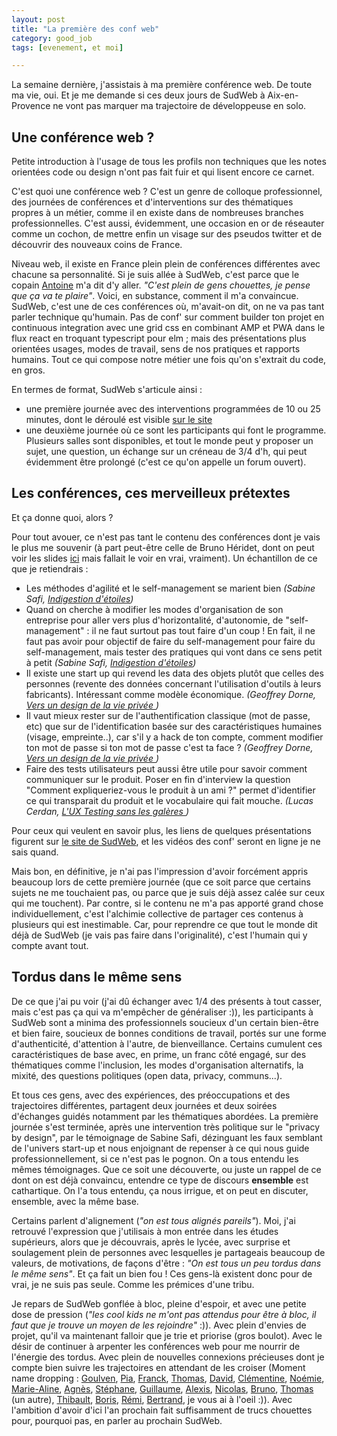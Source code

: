 ```yaml
---
layout: post
title: "La première des conf web"
category: good_job
tags: [evenement, et moi]

---
```


La semaine dernière, j'assistais à ma première conférence web. De toute ma vie, oui. Et je me demande si ces deux jours de SudWeb à Aix-en-Provence ne vont pas marquer ma trajectoire de développeuse en solo.

<!--more-->

## Une conférence web ?

Petite introduction à l'usage de tous les profils non techniques que les notes orientées code ou design n'ont pas fait fuir et qui lisent encore ce carnet.

C'est quoi une conférence web ? C'est un genre de colloque professionnel, des journées de conférences et d'interventions sur des thématiques propres à un métier, comme il en existe dans de nombreuses branches professionnelles. C'est aussi, évidemment, une occasion en or de réseauter comme un cochon, de mettre enfin un visage sur des pseudos twitter et de découvrir des nouveaux coins de France.

Niveau web, il existe en France plein plein de conférences différentes avec chacune sa personnalité. Si je suis allée à SudWeb, c'est parce que le copain [Antoine](https://twitter.com/antoinentl) m'a dit d'y aller. *"C'est plein de gens chouettes, je pense que ça va te plaire"*. Voici, en substance, comment il m'a convaincue. SudWeb, c'est une de ces conférences où, m'avait-on dit, on ne va pas tant parler technique qu'humain. Pas de conf' sur comment builder ton projet en continuous integration avec une grid css en combinant AMP et PWA dans le flux react en troquant typescript pour elm ; mais des présentations plus orientées usages, modes de travail, sens de nos pratiques et rapports humains. Tout ce qui compose notre métier une fois qu'on s'extrait du code, en gros.

En termes de format, SudWeb s'articule ainsi :
- une première journée avec des interventions programmées de 10 ou 25 minutes, dont le déroulé est visible [sur le site](https://sudweb.fr/2017/)
- une deuxième journée où ce sont les participants qui font le programme. Plusieurs salles sont disponibles, et tout le monde peut y proposer un sujet, une question, un échange sur un créneau de 3/4 d'h, qui peut évidemment être prolongé (c'est ce qu'on appelle un forum ouvert).


## Les conférences, ces merveilleux prétextes

Et ça donne quoi, alors ?

Pour tout avouer, ce n'est pas tant le contenu des conférences dont je vais le plus me souvenir (à part peut-être celle de Bruno Héridet, dont on peut voir les slides [ici](http://delapouite.com/slides/epopee-fusiodemande/#0) mais fallait le voir en vrai, vraiment). Un échantillon de ce que je retiendrais :

- Les méthodes d'agilité et le self-management se marient bien *(Sabine Safi, [Indigestion d'étoiles](https://sudweb.fr/2017/#indigestion-d-étoiles))*
- Quand on cherche à modifier les modes d'organisation de son entreprise pour aller vers plus d'horizontalité, d'autonomie, de "self-management" : il ne faut surtout pas tout faire d'un coup ! En fait, il ne faut pas avoir pour objectif de faire du self-management pour faire du self-management, mais tester des pratiques qui vont dans ce sens petit à petit *(Sabine Safi, [Indigestion d'étoiles](https://sudweb.fr/2017/#indigestion-d-étoiles))*
- Il existe une start up qui revend les data des objets plutôt que celles des personnes (revente des données concernant l'utilisation d'outils à leurs fabricants). Intéressant comme modèle économique. *(Geoffrey Dorne, [Vers un design de la vie privée ](https://sudweb.fr/2017/#vers-un-design-de-la-vie-privée))*
- Il vaut mieux rester sur de l'authentification classique (mot de passe, etc) que sur de l'identification basée sur des caractéristiques humaines (visage, empreinte..), car s'il y a hack de ton compte, comment modifier ton mot de passe si ton mot de passe c'est ta face ? *(Geoffrey Dorne, [Vers un design de la vie privée ](https://sudweb.fr/2017/#vers-un-design-de-la-vie-privée))*
- Faire des tests utilisateurs peut aussi être utile pour savoir comment communiquer sur le produit. Poser en fin d'interview la question "Comment expliqueriez-vous le produit à un ami ?" permet d'identifier ce qui transparait du produit et le vocabulaire qui fait mouche. *(Lucas Cerdan, [L'UX Testing sans les galères ](https://sudweb.fr/2017/#l-ux-testing-sans-les-galères))*

Pour ceux qui veulent en savoir plus, les liens de quelques présentations figurent sur [le site de SudWeb](https://sudweb.fr/2017/), et les vidéos des conf' seront en ligne je ne sais quand.


Mais bon, en définitive, je n'ai pas l'impression d'avoir forcément appris beaucoup lors de cette première journée (que ce soit parce que certains sujets ne me touchaient pas, ou parce que je suis déjà assez calée sur ceux qui me touchent). Par contre, si le contenu ne m'a pas apporté grand chose individuellement, c'est l'alchimie collective de partager ces contenus à plusieurs qui est inestimable. Car, pour reprendre ce que tout le monde dit déjà de SudWeb (je vais pas faire dans l'originalité), c'est l'humain qui y compte avant tout.


## Tordus dans le même sens

De ce que j'ai pu voir (j'ai dû échanger avec 1/4 des présents à tout casser, mais c'est pas ça qui va m'empêcher de généraliser :)), les participants à SudWeb sont a minima des professionnels soucieux d'un certain bien-être et bien faire, soucieux de bonnes conditions de travail, portés sur une forme d'authenticité, d'attention à l'autre, de bienveillance. Certains cumulent ces caractéristiques de base avec, en prime, un franc côté engagé, sur des thématiques comme l'inclusion, les modes d'organisation alternatifs, la mixité, des questions politiques (open data, privacy, communs...).

Et tous ces gens, avec des expériences, des préoccupations et des trajectoires différentes, partagent deux journées et deux soirées d'échanges guidés notamment par les thématiques abordées. La première journée s'est terminée, après une intervention très politique sur le "privacy by design", par le témoignage de Sabine Safi, dézinguant les faux semblant de l'univers start-up et nous enjoignant de repenser à ce qui nous guide professionnellement, si ce n'est pas le pognon. On a tous entendu les mêmes témoignages. Que ce soit une découverte, ou juste un rappel de ce dont on est déjà convaincu, entendre ce type de discours **ensemble** est cathartique. On l'a tous entendu, ça nous irrigue, et on peut en discuter, ensemble, avec la même base.

Certains parlent d'alignement (*"on est tous alignés pareils"*). Moi, j'ai retrouvé l'expression que j'utilisais à mon entrée dans les études supérieurs, alors que je découvrais, après le lycée, avec surprise et soulagement plein de personnes avec lesquelles je partageais beaucoup de valeurs, de motivations, de façons d'être : *"On est tous un peu tordus dans le même sens"*. Et ça fait un bien fou ! Ces gens-là existent donc pour de vrai, je ne suis pas seule. Comme les prémices d'une tribu.

Je repars de SudWeb gonflée à bloc, pleine d'espoir, et avec une petite dose de pression (*"les cool kids ne m'ont pas attendus pour être à bloc, il faut que je trouve un moyen de les rejoindre"* :)). Avec plein d'envies de projet, qu'il va maintenant falloir que je trie et priorise (gros boulot). Avec le désir de continuer à arpenter les conférences web pour me nourrir de l'énergie des tordus. Avec plein de nouvelles connexions précieuses dont je compte bien suivre les trajectoires en attendant de les croiser (Moment name dropping : [Goulven](https://twitter.com/goulvench), [Pia](https://twitter.com/PiaP), [Franck](https://twitter.com/DirtyF), [Thomas](https://twitter.com/oncletom), [David](https://twitter.com/DavidBruant), [Clémentine](https://twitter.com/ClementineHahn), [Noémie](https://twitter.com/noeems), [Marie-Aline](https://twitter.com/mariealine_m), [Agnès](https://twitter.com/agnes_crepet), [Stéphane](https://twitter.com/langlois_s), [Guillaume](https://twitter.com/Bes_fr), [Alexis](https://twitter.com/jacomyal), [Nicolas](https://twitter.com/naholyr), [Bruno](https://twitter.com/Delapouite), [Thomas](https://twitter.com/t8g) (un autre), [Thibault](https://twitter.com/thibaultj), [Boris](https://twitter.com/borisschapira),  [Rémi](https://twitter.com/HTeuMeuLeu), [Bertrand](https://twitter.com/bertrandkeller), je vous ai à l'oeil :)). Avec l'ambition d'avoir d'ici l'an prochain fait suffisamment de trucs chouettes pour, pourquoi pas, en parler au prochain SudWeb.
